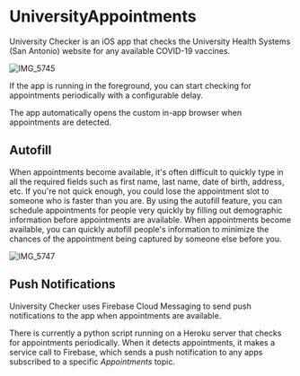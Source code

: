 # UniversityAppointments

University Checker is an iOS app that checks the University Health Systems (San Antonio) website for any available COVID-19 vaccines. 

![IMG_5745](https://user-images.githubusercontent.com/2459642/113802410-4f4b1380-9720-11eb-91d4-45b0924b908b.PNG)

If the app is running in the foreground, you can start checking for appointments periodically with a configurable delay. 

The app automatically opens the custom in-app browser when appointments are detected.

## Autofill
When appointments become available, it's often difficult to quickly type in all the required fields such as first name, last name, date of birth, address, etc. If you're not quick enough, you could lose the appointment slot to someone who is faster than you are. By using the autofill feature, you can schedule appointments for people very quickly by filling out demographic information before appointments are available. When appointments become available, you can quickly autofill people's information to minimize the chances of the appointment being captured by someone else before you.

![IMG_5747](https://user-images.githubusercontent.com/2459642/113802552-85889300-9720-11eb-8c71-add56634f3c6.PNG)


## Push Notifications
University Checker uses Firebase Cloud Messaging to send push notifications to the app when appointments are available. 

There is currently a python script running on a Heroku server that checks for appointments periodically. When it detects appointments, it makes a service call to Firebase, which sends a push notification to any apps subscribed to a specific *Appointments* topic.
